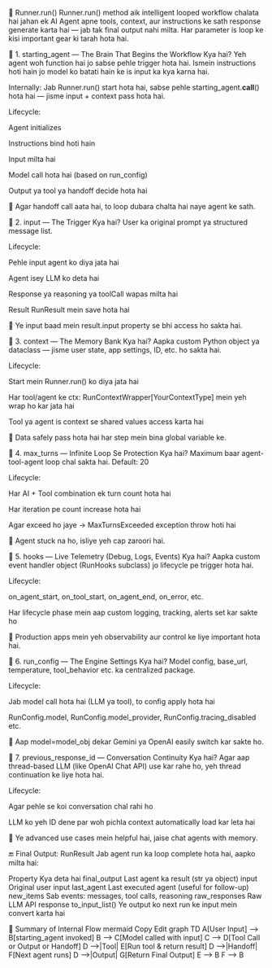 🔁 Runner.run() 
Runner.run() method aik intelligent looped workflow chalata hai jahan ek AI Agent apne tools, context, aur instructions ke sath response generate karta hai — jab tak final output nahi milta. Har parameter is loop ke kisi important gear ki tarah hota hai.

🧩 1. starting_agent — The Brain That Begins the Workflow
Kya hai?
Yeh agent woh function hai jo sabse pehle trigger hota hai. Ismein instructions hoti hain jo model ko batati hain ke is input ka kya karna hai.

Internally:
Jab Runner.run() start hota hai, sabse pehle starting_agent.__call__() hota hai — jisme input + context pass hota hai.

Lifecycle:

Agent initializes

Instructions bind hoti hain

Input milta hai

Model call hota hai (based on run_config)

Output ya tool ya handoff decide hota hai

📌 Agar handoff call aata hai, to loop dubara chalta hai naye agent ke sath.

🧩 2. input — The Trigger
Kya hai?
User ka original prompt ya structured message list.

Lifecycle:

Pehle input agent ko diya jata hai

Agent isey LLM ko deta hai

Response ya reasoning ya toolCall wapas milta hai

Result RunResult mein save hota hai

📌 Ye input baad mein result.input property se bhi access ho sakta hai.

🧩 3. context — The Memory Bank
Kya hai?
Aapka custom Python object ya dataclass — jisme user state, app settings, ID, etc. ho sakta hai.

Lifecycle:

Start mein Runner.run() ko diya jata hai

Har tool/agent ke ctx: RunContextWrapper[YourContextType] mein yeh wrap ho kar jata hai

Tool ya agent is context se shared values access karta hai

📌 Data safely pass hota hai har step mein bina global variable ke.

🧩 4. max_turns — Infinite Loop Se Protection
Kya hai?
Maximum baar agent-tool-agent loop chal sakta hai. Default: 20

Lifecycle:

Har AI + Tool combination ek turn count hota hai

Har iteration pe count increase hota hai

Agar exceed ho jaye → MaxTurnsExceeded exception throw hoti hai

📌 Agent stuck na ho, isliye yeh cap zaroori hai.

🧩 5. hooks — Live Telemetry (Debug, Logs, Events)
Kya hai?
Aapka custom event handler object (RunHooks subclass) jo lifecycle pe trigger hota hai.

Lifecycle:

on_agent_start, on_tool_start, on_agent_end, on_error, etc.

Har lifecycle phase mein aap custom logging, tracking, alerts set kar sakte ho

📌 Production apps mein yeh observability aur control ke liye important hota hai.

🧩 6. run_config — The Engine Settings
Kya hai?
Model config, base_url, temperature, tool_behavior etc. ka centralized package.

Lifecycle:

Jab model call hota hai (LLM ya tool), to config apply hota hai

RunConfig.model, RunConfig.model_provider, RunConfig.tracing_disabled etc.

📌 Aap model=model_obj dekar Gemini ya OpenAI easily switch kar sakte ho.

🧩 7. previous_response_id — Conversation Continuity
Kya hai?
Agar aap thread-based LLM (like OpenAI Chat API) use kar rahe ho, yeh thread continuation ke liye hota hai.

Lifecycle:

Agar pehle se koi conversation chal rahi ho

LLM ko yeh ID dene par woh pichla context automatically load kar leta hai

📌 Ye advanced use cases mein helpful hai, jaise chat agents with memory.

🔚 Final Output: RunResult
Jab agent run ka loop complete hota hai, aapko milta hai:

Property	Kya deta hai
final_output	Last agent ka result (str ya object)
input	Original user input
last_agent	Last executed agent (useful for follow-up)
new_items	Sab events: messages, tool calls, reasoning
raw_responses	Raw LLM API response
to_input_list()	Ye output ko next run ke input mein convert karta hai

🧠 Summary of Internal Flow
mermaid
Copy
Edit
graph TD
A[User Input] --> B[starting_agent invoked]
B --> C[Model called with input]
C --> D[Tool Call or Output or Handoff]
D -->|Tool| E[Run tool & return result]
D -->|Handoff| F[Next agent runs]
D -->|Output| G[Return Final Output]
E --> B
F --> B
